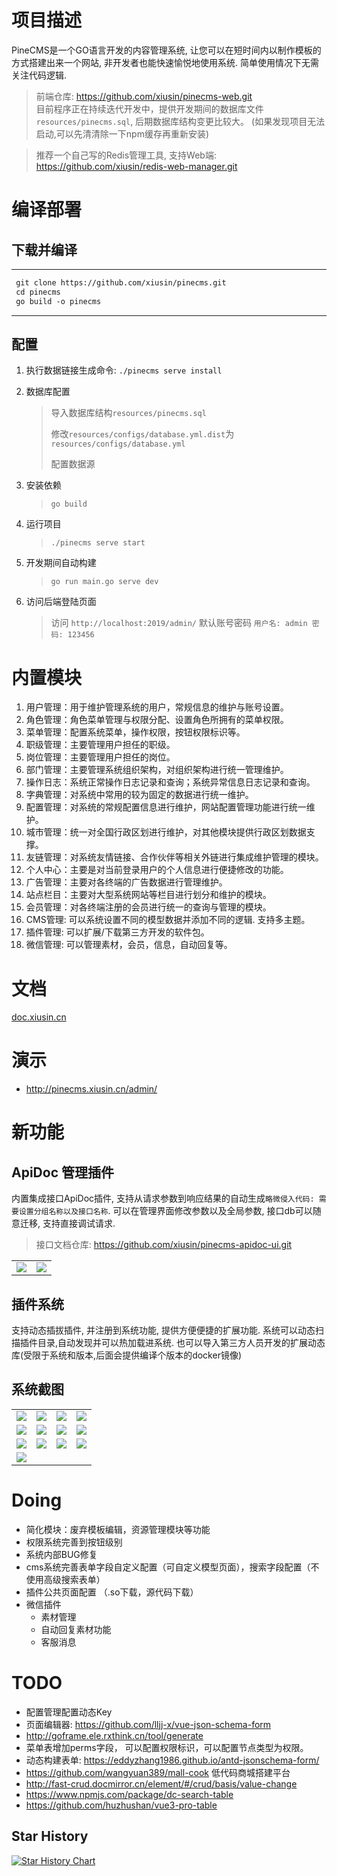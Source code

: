 
# 项目描述 #

PineCMS是一个GO语言开发的内容管理系统, 让您可以在短时间内以制作模板的方式搭建出来一个网站, 非开发者也能快速愉悦地使用系统.
简单使用情况下无需关注代码逻辑.

> 前端仓库: <https://github.com/xiusin/pinecms-web.git> <br/>
> 目前程序正在持续迭代开发中，提供开发期间的数据库文件`resources/pinecms.sql`, 后期数据库结构变更比较大。 (如果发现项目无法启动,可以先清清除一下npm缓存再重新安装) <br>

> 推荐一个自己写的Redis管理工具, 支持Web端: <https://github.com/xiusin/redis-web-manager.git>

# 编译部署 #

## 下载并编译 ##

---

```markdown
 git clone https://github.com/xiusin/pinecms.git
 cd pinecms
 go build -o pinecms
```

---

## 配置 ##

1. 执行数据链接生成命令: `./pinecms serve install`

2. 数据库配置
    > 导入数据库结构`resources/pinecms.sql`
    >
    >修改`resources/configs/database.yml.dist`为`resources/configs/database.yml`
    >
    > 配置数据源

3. 安装依赖
    > `go build`

4. 运行项目
    > `./pinecms serve start`

5. 开发期间自动构建
    > `go run main.go serve dev`

6. 访问后端登陆页面
    > 访问 `http://localhost:2019/admin/` 默认账号密码 `用户名: admin 密码: 123456`

# 内置模块 #

1. 用户管理：用于维护管理系统的用户，常规信息的维护与账号设置。
2. 角色管理：角色菜单管理与权限分配、设置角色所拥有的菜单权限。
3. 菜单管理：配置系统菜单，操作权限，按钮权限标识等。
4. 职级管理：主要管理用户担任的职级。
5. 岗位管理：主要管理用户担任的岗位。
6. 部门管理：主要管理系统组织架构，对组织架构进行统一管理维护。
7. 操作日志：系统正常操作日志记录和查询；系统异常信息日志记录和查询。
8. 字典管理：对系统中常用的较为固定的数据进行统一维护。
9. 配置管理：对系统的常规配置信息进行维护，网站配置管理功能进行统一维护。
10. 城市管理：统一对全国行政区划进行维护，对其他模块提供行政区划数据支撑。
11. 友链管理：对系统友情链接、合作伙伴等相关外链进行集成维护管理的模块。
12. 个人中心：主要是对当前登录用户的个人信息进行便捷修改的功能。
13. 广告管理：主要对各终端的广告数据进行管理维护。
14. 站点栏目：主要对大型系统网站等栏目进行划分和维护的模块。
15. 会员管理：对各终端注册的会员进行统一的查询与管理的模块。
16. CMS管理: 可以系统设置不同的模型数据并添加不同的逻辑. 支持多主题。
17. 插件管理: 可以扩展/下载第三方开发的软件包。
18. 微信管理: 可以管理素材，会员，信息，自动回复等。

# 文档 #

[doc.xiusin.cn](http://doc.xiusin.cn/)

# 演示 #

- <http://pinecms.xiusin.cn/admin/>

# 新功能 #

## ApiDoc 管理插件 ##

内置集成接口ApiDoc插件, 支持从请求参数到响应结果的自动生成`略微侵入代码: 需要设置分组名称以及接口名称`. 可以在管理界面修改参数以及全局参数, 接口db可以随意迁移, 支持直接调试请求.

> 接口文档仓库: <https://github.com/xiusin/pinecms-apidoc-ui.git>

<table>
	<tr>
        <td><img src="https://raw.githubusercontent.com/xiusin/pinecms/3c3fd38ee333c16333bcba1fb5bca468a94c57f3/images/apidoc-detail.png"/></td>
        <td><img src="https://raw.githubusercontent.com/xiusin/pinecms/3c3fd38ee333c16333bcba1fb5bca468a94c57f3/images/apidoc-debug.png"/></td>
    </tr>
</table>


## 插件系统 ##

支持动态插拔插件, 并注册到系统功能, 提供方便便捷的扩展功能.
系统可以动态扫描插件目录,自动发现并可以热加载进系统.
也可以导入第三方人员开发的扩展动态库(受限于系统和版本,后面会提供编译个版本的docker镜像)

## 系统截图
<table>
    <tr>
        <td><img src="https://raw.githubusercontent.com/xiusin/pinecms/3c3fd38ee333c16333bcba1fb5bca468a94c57f3/images/plugin.png"/></td>
        <td><img src="https://raw.githubusercontent.com/xiusin/pinecms/3c3fd38ee333c16333bcba1fb5bca468a94c57f3/images/stat.png"/></td>
        <td><img src="https://raw.githubusercontent.com/xiusin/pinecms/3c3fd38ee333c16333bcba1fb5bca468a94c57f3/images/model.png"/></td>
        <td><img src="https://raw.githubusercontent.com/xiusin/pinecms/3c3fd38ee333c16333bcba1fb5bca468a94c57f3/images/presql.png"/></td>
    </tr>
    <tr>
        <td><img src="https://raw.githubusercontent.com/xiusin/pinecms/3c3fd38ee333c16333bcba1fb5bca468a94c57f3/images/field_list.png"/></td>
        <td><img src="https://raw.githubusercontent.com/xiusin/pinecms/3c3fd38ee333c16333bcba1fb5bca468a94c57f3/images/add_field.png"/></td>
        <td><img src="https://raw.githubusercontent.com/xiusin/pinecms/3c3fd38ee333c16333bcba1fb5bca468a94c57f3/images/crud.png"/></td>
        <td><img src="https://raw.githubusercontent.com/xiusin/pinecms/3c3fd38ee333c16333bcba1fb5bca468a94c57f3/images/wechat-account.png"/></td>
    </tr>
	<tr>
        <td><img src="https://raw.githubusercontent.com/xiusin/pinecms/3c3fd38ee333c16333bcba1fb5bca468a94c57f3/images/wechat-member.png"/></td>
        <td><img src="https://raw.githubusercontent.com/xiusin/pinecms/3c3fd38ee333c16333bcba1fb5bca468a94c57f3/images/wechat-menu.png"/></td>
        <td><img src="https://raw.githubusercontent.com/xiusin/pinecms/3c3fd38ee333c16333bcba1fb5bca468a94c57f3/images/wechat-template.png"/></td>
        <td><img src="https://raw.githubusercontent.com/xiusin/pinecms/3c3fd38ee333c16333bcba1fb5bca468a94c57f3/images/wechat-member.png"/></td>
    </tr>
	<tr>
        <td><img src="https://raw.githubusercontent.com/xiusin/pinecms/3c3fd38ee333c16333bcba1fb5bca468a94c57f3/images/wechat-menu.png"/></td>
    </tr>
</table>


# Doing #
- 简化模块：废弃模板编辑，资源管理模块等功能
- 权限系统完善到按钮级别
- 系统内部BUG修复
- cms系统完善表单字段自定义配置（可自定义模型页面），搜索字段配置（不使用高级搜索表单）
- 插件公共页面配置 （.so下载，源代码下载）
- 微信插件
  - 素材管理
  - 自动回复素材功能
  - 客服消息

# TODO #
- 配置管理配置动态Key
- 页面编辑器: <https://github.com/lljj-x/vue-json-schema-form>
- <http://goframe.ele.rxthink.cn/tool/generate>
- 菜单表增加perms字段， 可以配置权限标识，可以配置节点类型为权限。
- 动态构建表单: <https://eddyzhang1986.github.io/antd-jsonschema-form/>
- <https://github.com/wangyuan389/mall-cook> 低代码商城搭建平台
- <http://fast-crud.docmirror.cn/element/#/crud/basis/value-change>
- https://www.npmjs.com/package/dc-search-table
- https://github.com/huzhushan/vue3-pro-table


[comment]: <> (https://www.dowebok.com/demo/6918/)

 ## Star History

[![Star History Chart](https://api.star-history.com/svg?repos=xiusin/pinecms&type=Date)](https://star-history.com/#xiusin/pinecms&Date)

<!-- https://github.com/Ompluscator/dynamic-struct 动态结构体 -->
<!-- 参考CMS: http://demo2.wooadmin.cn/run -->
<!-- http://pigx.pig4cloud.com/#/mp/wxaccountfans/index -->
<!-- 热门语言卡片 -->
<!-- https://github-readme-stats.vercel.app/api/top-langs/?username=xiusin&layout=compact -->

<!-- 统计卡片 -->
<!-- https://github-readme-stats.vercel.app/api?username=xiusin&show_icons=true&theme=radical -->

<!-- https://github-readme-streak-stats.herokuapp.com/?user=xiusin&theme=monokai-metallian&hide_border=true -->

<!-- https://github.com/ashutosh00710/github-readme-activity-graph -->
<!-- <a href="https://github.com/ashutosh00710/github-readme-activity-graph"><img alt="xiusin's Activity Graph" src="https://activity-graph.herokuapp.com/graph?username=xiusin&bg_color=1F222E&color=F8D866&line=F85D7F&point=FFFFFF&hide_border=true&theme=xcode&custom_title=提交日志" /></a> -->

